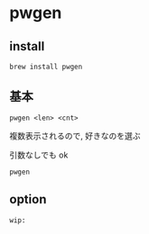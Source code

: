 
# pwgen


## install

```
brew install pwgen
```


## 基本

```
pwgen <len> <cnt>
```

複数表示されるので, 好きなのを選ぶ


引数なしでも ok

```
pwgen
```


## option

```
wip:
```




